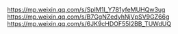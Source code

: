 https://mp.weixin.qq.com/s/SpIM1I_Y781yfeMUHQw3ug
https://mp.weixin.qq.com/s/B7GgNZedyhNjVpSV9GZ66g
https://mp.weixin.qq.com/s/6JK9cHDOF55I2BB_TUWdUQ